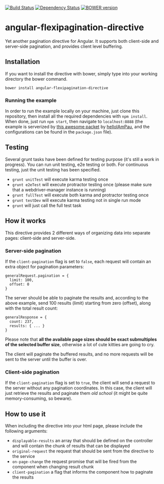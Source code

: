 [![Build Status](https://travis-ci.org/b3by/angular-flexipagination-directive.svg?branch=master)](https://travis-ci.org/b3by/angular-flexipagination-directive)
[![Dependency Status](https://gemnasium.com/b3by/angular-flexipagination-directive.svg)](https://gemnasium.com/b3by/angular-flexipagination-directive)
[![BOWER version](https://badge-me.herokuapp.com/api/bower/b3by/angular-flexipagination-directive.png)](http://badges.enytc.com/for/bower/b3by/angular-flexipagination-directive)

# angular-flexipagination-directive
Yet another pagination directive for Angular. It supports both client-side and server-side pagination, and provides client level buffering.

## Installation
If you want to install the directive with bower, simply type into your working directory the bower command.

```
bower install angular-flexipagination-directive
```
### Running the example
In order to run the example locally on your machine, just clone this repository, then install all the required dependencies with `npm install`.
When done, just run `npm start`, then navigate to `localhost:8888` (the example is serverized by [this awesome packet](https://github.com/helloIAmPau/serve-this)
by [helloIAmPau](https://github.com/helloIAmPau), and the configurations can be found in the `package.json` file).

## Testing
Several grunt tasks have been defined for testing purpose (it's still a work in progress). You can run unit testing, e2e testing or both. For continuous testing,
just the unit testing has been specified.

* `grunt unitTest` will execute karma testing once
* `grunt e2eTest` will execute protractor testing once (please make sure that a webdriver-manager instance is running)
* `grunt fullTest` will execute both karma and protractor testing once
* `grunt testDev` will execute karma testing not in single run mode
* `grunt` will just call the full test task

## How it works
This directive provides 2 different ways of organizing data into separate pages: client-side and server-side.

### Server-side pagination
If the `client-pagination` flag is set to `false`, each request will contain an extra object for pagination parameters:

```
generalRequest.pagination = {
  limit: 100,
  offset: 0
}
```

The server should be able to paginate the results and, according to the above example, send 100 results (limit) starting from zero (offset),
along with the total result count:

```
generalResponse = {
  count: 237,
  results: { ... }
}
```

Please note that **all the available page sizes should be exact submultiples of the selected buffer size**,
otherwise a lot of cute kitties are going to cry.

The client will paginate the buffered results, and no more requests will be sent to the server until the buffer is over.

### Client-side pagination
If the `client-pagination` flag is set to `true`, the client will send a request to the server without any pagination coordinates.
In this case, the client will just retrieve the results and paginate them *old school* (it might be quite memory-consuming, so beware).

## How to use it
When including the directive into your html page, please include the following arguments:

* `displayable-results` an array that should be defined on the controller and will contain the chunk of results that can be displayed
* `original-request` the request that should be sent from the directive to the service
* `on-page-change` the request promise that will be fired from the component when changing result chunk
* `client-pagination` a flag that informs the component how to paginate the results
